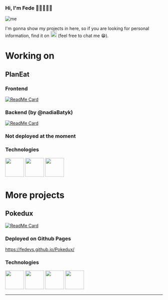 ### Hi, I'm Fede 👋🏻👨🏼‍💻

![me](https://user-images.githubusercontent.com/86263343/213335553-09650828-d313-46fb-85ae-af7f6e6b5a1a.png)

I'm gonna show my projects in here, so if you are looking for personal information, find it on [<img src=https://user-images.githubusercontent.com/86263343/213340048-75cfd524-52a4-4ade-8fe3-5ddcb5d63de1.png width="20" height="20" alt="Linkedin logo">](https://www.linkedin.com/in/federicoponcela/?locale=en_US) (feel free to chat me 😁).

# Working on

## PlanEat
### Frontend
[![ReadMe Card](https://github-readme-stats-sigma-five.vercel.app/api/pin/?username=Fedevs&repo=PlanEatFrontend&show_owner=true)](https://github.com/Fedevs/PlanEatFrontend)

### Backend (by @nadiaBatyk)
[![ReadMe Card](https://github-readme-stats-sigma-five.vercel.app/api/pin/?username=nadiaBatyk&repo=planEat&show_owner=true)](https://github.com/nadiaBatyk/planEat)

### Not deployed at the moment

### Technologies


<img width="60" src="https://github-production-user-asset-6210df.s3.amazonaws.com/86263343/271454681-3459f693-181f-4980-bc49-d05385212390.png"/> <img width="60" src="https://github-production-user-asset-6210df.s3.amazonaws.com/86263343/271454803-c80f6f38-c06a-4059-9108-2c9b825c6102.png"/> <img width="60" src="https://github-production-user-asset-6210df.s3.amazonaws.com/86263343/271455265-0a5beb9b-1cda-4ca1-ad9a-84e0d22a0cac.png"/>

# More projects

## Pokedux

[![ReadMe Card](https://github-readme-stats-sigma-five.vercel.app/api/pin/?username=Fedevs&repo=Pokedux&show_owner=true)](https://github.com/Fedevs/Pokedux)  

### Deployed on Github Pages
https://fedevs.github.io/Pokedux/

### Technologies
<img width="60" src="https://user-images.githubusercontent.com/86263343/213344497-5d8489bc-06af-423e-a588-c77cf1a1f57e.png"/> <img width="60" src="https://user-images.githubusercontent.com/86263343/213344487-88d0022b-b542-439a-9784-ee57d2b1f343.png"/> <img width="60" src="https://user-images.githubusercontent.com/86263343/216745349-788e5910-e504-4727-bc94-5cd773a02d2f.png"/> <img width="60" src="https://user-images.githubusercontent.com/86263343/213885544-47015d45-a9b0-44f1-b6c4-ab44132809e3.svg"/>

---
